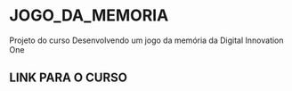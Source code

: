 # JOGO_DA_MEMORIA
Projeto do curso Desenvolvendo um jogo da memória da Digital Innovation One

## <a hrrf="https://web.digitalinnovation.one/project/desenvolvendo-um-jogo-da-memoria/learning/f2c743aa-edc8-4185-809c-b64d5988a4a0?back=/track/javascript-game-developer&bootcamp_id=598f2ee3-6af1-4370-a843-2cb9afe2f70f">LINK PARA O CURSO</a>
